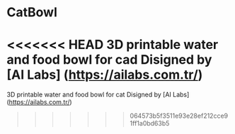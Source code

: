 # CatBowl
<<<<<<< HEAD
3D printable water and food bowl for cad
Disigned by [AI Labs] (https://ailabs.com.tr/)
=======
3D printable water and food bowl for cat
Disigned by [AI Labs] (https://ailabs.com.tr/)
>>>>>>> 064573b5f3511e93e28ef212cce91ff1a0bd63b5
